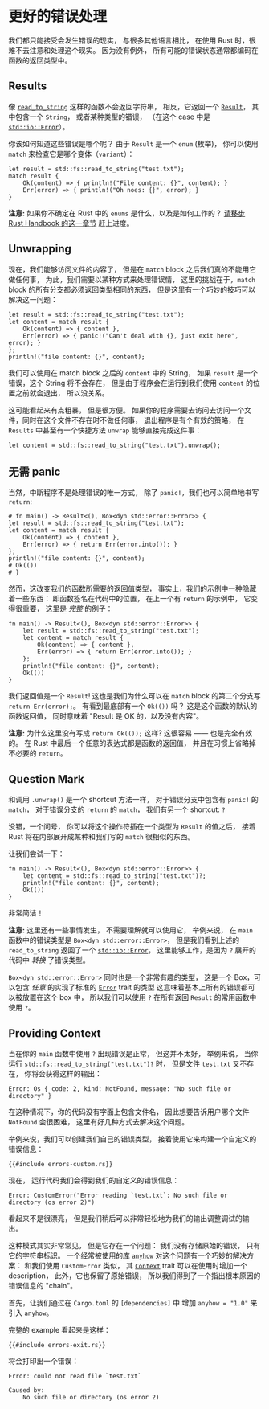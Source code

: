 # 更好的错误处理

我们都只能接受会发生错误的现实，
与很多其他语言相比，
在使用 Rust 时，很难不去注意和处理这个现实。
因为没有例外，
所有可能的错误状态通常都编码在函数的返回类型中。

## Results

像 [`read_to_string`] 这样的函数不会返回字符串，
相反，它返回一个 [`Result`]，
其中包含一个 `String`，
或者某种类型的错误，
（在这个 case 中是  [`std::io::Error`]）。

[`read_to_string`]: https://doc.rust-lang.org/1.39.0/std/fs/fn.read_to_string.html
[`Result`]: https://doc.rust-lang.org/1.39.0/std/result/index.html
[`std::io::Error`]: https://doc.rust-lang.org/1.39.0/std/io/type.Result.html

你该如何知道这些错误是哪个呢？
由于 `Result` 是一个 `enum` (枚举)，
你可以使用 `match` 来检查它是哪个变体（`variant`）：

```rust,no_run
let result = std::fs::read_to_string("test.txt");
match result {
    Ok(content) => { println!("File content: {}", content); }
    Err(error) => { println!("Oh noes: {}", error); }
}
```

<aside>

**注意:**
如果你不确定在 Rust 中的 `enums` 是什么，以及是如何工作的？
[请移步 Rust Handbook 的这一章节](https://doc.rust-lang.org/1.39.0/book/ch06-00-enums.html)
赶上进度。

</aside>

## Unwrapping

现在，我们能够访问文件的内容了，
但是在 `match` block 之后我们真的不能用它做任何事，
为此，我们需要以某种方式来处理错误情，
这里的挑战在于，`match` block 的所有分支都必须返回类型相同的东西，
但是这里有一个巧妙的技巧可以解决这一问题：

```rust,no_run
let result = std::fs::read_to_string("test.txt");
let content = match result {
    Ok(content) => { content },
    Err(error) => { panic!("Can't deal with {}, just exit here", error); }
};
println!("file content: {}", content);
```

我们可以使用在 match block 之后的 `content` 中的 String，
如果 `result` 是一个错误，这个 String 将不会存在，
但是由于程序会在运行到我们使用 `content` 的位置之前就会退出，
所以没关系。

<aside>
</aside>

这可能看起来有点粗暴，
但是很方便。
如果你的程序需要去访问去访问一个文件，同时在这个文件不存在时不做任何事，
退出程序是有个有效的策略，
在 `Results` 中甚至有一个快捷方法 `unwrap` 能够直接完成这件事：

```rust,no_run
let content = std::fs::read_to_string("test.txt").unwrap();
```

## 无需 panic

当然，中断程序不是处理错误的唯一方式，
除了 `panic!`，我们也可以简单地书写 `return`:

```rust,no_run
# fn main() -> Result<(), Box<dyn std::error::Error>> {
let result = std::fs::read_to_string("test.txt");
let content = match result {
    Ok(content) => { content },
    Err(error) => { return Err(error.into()); }
};
println!("file content: {}", content);
# Ok(())
# }
```

然而，这改变我们的函数所需要的返回值类型，
事实上，我们的示例中一种隐藏着一些东西：
即函数签名在代码中的位置，
在上一个有 `return` 的示例中，
它变得很重要，
这里是 _完整_ 的例子：

```rust,no_run
fn main() -> Result<(), Box<dyn std::error::Error>> {
    let result = std::fs::read_to_string("test.txt");
    let content = match result {
        Ok(content) => { content },
        Err(error) => { return Err(error.into()); }
    };
    println!("file content: {}", content);
    Ok(())
}
```

我们返回值是一个 `Result`!
这也是我们为什么可以在 `match` block 的第二个分支写 `return Err(error);`。
有看到最底部有一个 `Ok(())` 吗？
这是这个函数的默认的函数返回值，
同时意味着 "Result 是 OK 的，以及没有内容"。

<aside>

**注意:**
为什么这里没有写成 `return Ok(());` 这样?
这很容易 —— 也是完全有效的。
在 Rust 中最后一个任意的表达式都是函数的返回值，
并且在习惯上省略掉不必要的 `return`。

</aside>

## Question Mark

和调用 `.unwrap()` 是一个 shortcut 方法一样，
对于错误分支中包含有 `panic!` 的 `match`，
对于错误分支的 `return` 的 `match`，
我们有另一个 shortcut: `?`

没错，一个问号，
你可以将这个操作符插在一个类型为 `Result` 的值之后，
接着 Rust 将在内部展开成某种和我们写的
`match` 很相似的东西。

让我们尝试一下：

```rust,no_run
fn main() -> Result<(), Box<dyn std::error::Error>> {
    let content = std::fs::read_to_string("test.txt")?;
    println!("file content: {}", content);
    Ok(())
}
```

非常简洁！

<aside>

**注意:**
这里还有一些事情发生，
不需要理解就可以使用它，
举例来说，
在 `main` 函数中的错误类型是 `Box<dyn std::error::Error>`，
但是我们看到上述的 `read_to_string` 返回了一个 [`std::io::Error`]，
这里能够工作，是因为 `?` 展开的代码中 _转换_ 了错误类型。

`Box<dyn std::error::Error>` 同时也是一个非常有趣的类型，
这是一个 Box，可以包含 _任意_
的实现了标准的 [`Error`](`std::error::Error`) trait 的类型
这意味着基本上所有的错误都可以被放置在这个 box 中，
所以我们可以使用 `?` 在所有返回 `Result` 的常用函数中使用 `?`。

[`std::error::Error`]: https://doc.rust-lang.org/1.39.0/std/error/trait.Error.html

</aside>

## Providing Context

当在你的 `main` 函数中使用 `?` 出现错误是正常，
但这并不太好，
举例来说，
当你运行 `std::fs::read_to_string("test.txt")?` 时，
但是文件 `test.txt` 又不存在，
你将会获得这样的输出：

```text
Error: Os { code: 2, kind: NotFound, message: "No such file or directory" }
```

在这种情况下，你的代码没有字面上包含文件名，
因此想要告诉用户哪个文件 `NotFound` 会很困难，
这里有好几种方式去解决这个问题。

举例来说，我们可以创建我们自己的错误类型，
接着使用它来构建一个自定义的错误信息：

```rust,ignore
{{#include errors-custom.rs}}
```

现在，
运行代码我们会得到我们的自定义的错误信息：

```text
Error: CustomError("Error reading `test.txt`: No such file or directory (os error 2)")
```

看起来不是很漂亮，
但是我们稍后可以非常轻松地为我们的输出调整调试的输出。

这种模式其实非常常见，
但是它存在一个问题：
我们没有存储原始的错误，
只有它的字符串标识。
一个经常被使用的库 [`anyhow`] 对这个问题有一个巧妙的解决方案：
和我们使用 `CustomError` 类似，
其 [`Context`] trait 可以在使用时增加一个 description，
此外，它也保留了原始错误，
所以我们得到了一个指出根本原因的错误信息的 "chain"。

[`anyhow`]: https://docs.rs/anyhow
[`Context`]: https://docs.rs/anyhow/1.0/anyhow/trait.Context.html

首先，让我们通过在 `Cargo.toml` 的 `[dependencies]` 中
增加 `anyhow = "1.0"` 来引入 `anyhow`。

完整的 example 看起来是这样：

```rust,ignore
{{#include errors-exit.rs}}
```

将会打印出一个错误：

```text
Error: could not read file `test.txt`

Caused by:
    No such file or directory (os error 2)
```
